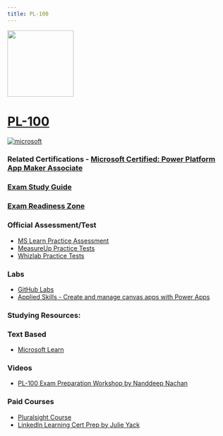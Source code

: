 ```yaml
---
title: PL-100
---
```



<img src="/pl-100.png" width="150" height="150">

# [PL-100](https://learn.microsoft.com/certifications/exams/pl-100)
<a href='https://learn.microsoft.com/en-us/certifications/browse/?type=role-based&levels=intermediate' target="_blank"><img alt='microsoft' src='https://img.shields.io/badge/associate-100000?style=for-the-badge&logo=microsoft&logoColor=white&labelColor=0078D4&color=212221'/></a> 

### Related Certifications - [Microsoft Certified: Power Platform App Maker Associate](https://learn.microsoft.com/en-us/certifications/power-platform-app-maker)

### [Exam Study Guide](https://aka.ms/pl100-studyguide)
### [Exam Readiness Zone](https://learn.microsoft.com/en-us/shows/exam-readiness-zone/preparing-for-pl-100-designing-business-solutions-1-of-5/)

### Official Assessment/Test
- [MS Learn Practice Assessment](https://learn.microsoft.com/certifications/exams/pl-100/practice/assessment?assessment-type=practice&assessmentId=63)
- [MeasureUp Practice Tests](https://www.measureup.com/microsoft-practice-test-pl-100-microsoft-power-platform-app-maker.html)
- [Whizlab Practice Tests](https://www.whizlabs.com/microsoft-power-platform-app-maker-pl100/)

### Labs
- [GitHub Labs](https://github.com/MicrosoftLearning/PL-100-Microsoft-Power-Platform-App-Maker/tree/master/Instructions/Labs)
- [Applied Skills - Create and manage canvas apps with Power Apps](https://learn.microsoft.com/en-us/credentials/applied-skills/create-manage-canvas-apps-power-apps/)

### Studying Resources:

### Text Based
- [Microsoft Learn](https://learn.microsoft.com/certifications/exams/pl-100)
### Videos
<!-- - Include only free ones in this category -->
<!-- - Usually from YouTube -->
- [PL-100 Exam Preparation Workshop by Nanddeep Nachan](https://youtu.be/EG7apMyrgAg?si=OU1Q4yC6yFLBBEvq)
### Paid Courses
- [Pluralsight Course](https://www.pluralsight.com/paths/microsoft-power-platform-app-maker-pl-100)
- [LinkedIn Learning Cert Prep by Julie Yack](https://www.linkedin.com/learning/cert-prep-microsoft-power-platform-app-maker-pl-100)

